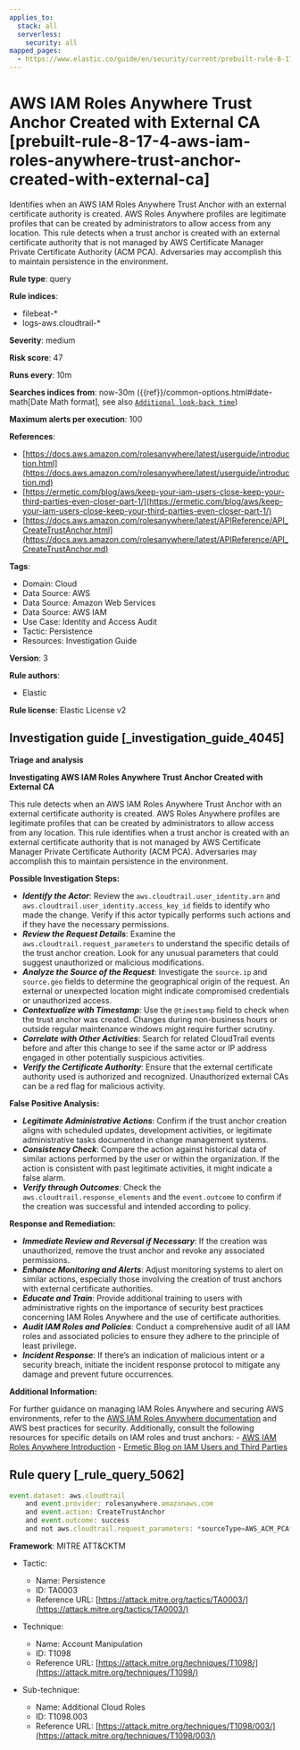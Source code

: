 ```yaml
---
applies_to:
  stack: all
  serverless:
    security: all
mapped_pages:
  - https://www.elastic.co/guide/en/security/current/prebuilt-rule-8-17-4-aws-iam-roles-anywhere-trust-anchor-created-with-external-ca.html
---
```


# AWS IAM Roles Anywhere Trust Anchor Created with External CA [prebuilt-rule-8-17-4-aws-iam-roles-anywhere-trust-anchor-created-with-external-ca]

Identifies when an AWS IAM Roles Anywhere Trust Anchor with an external certificate authority is created. AWS Roles Anywhere profiles are legitimate profiles that can be created by administrators to allow access from any location. This rule detects when a trust anchor is created with an external certificate authority that is not managed by AWS Certificate Manager Private Certificate Authority (ACM PCA). Adversaries may accomplish this to maintain persistence in the environment.

**Rule type**: query

**Rule indices**:

* filebeat-*
* logs-aws.cloudtrail-*

**Severity**: medium

**Risk score**: 47

**Runs every**: 10m

**Searches indices from**: now-30m ({{ref}}/common-options.html#date-math[Date Math format], see also [`Additional look-back time`](docs-content://solutions/security/detect-and-alert/create-detection-rule.md#rule-schedule))

**Maximum alerts per execution**: 100

**References**:

* [https://docs.aws.amazon.com/rolesanywhere/latest/userguide/introduction.html](https://docs.aws.amazon.com/rolesanywhere/latest/userguide/introduction.md)
* [https://ermetic.com/blog/aws/keep-your-iam-users-close-keep-your-third-parties-even-closer-part-1/](https://ermetic.com/blog/aws/keep-your-iam-users-close-keep-your-third-parties-even-closer-part-1/)
* [https://docs.aws.amazon.com/rolesanywhere/latest/APIReference/API_CreateTrustAnchor.html](https://docs.aws.amazon.com/rolesanywhere/latest/APIReference/API_CreateTrustAnchor.md)

**Tags**:

* Domain: Cloud
* Data Source: AWS
* Data Source: Amazon Web Services
* Data Source: AWS IAM
* Use Case: Identity and Access Audit
* Tactic: Persistence
* Resources: Investigation Guide

**Version**: 3

**Rule authors**:

* Elastic

**Rule license**: Elastic License v2

## Investigation guide [_investigation_guide_4045]

**Triage and analysis**

**Investigating AWS IAM Roles Anywhere Trust Anchor Created with External CA**

This rule detects when an AWS IAM Roles Anywhere Trust Anchor with an external certificate authority is created. AWS Roles Anywhere profiles are legitimate profiles that can be created by administrators to allow access from any location. This rule identifies when a trust anchor is created with an external certificate authority that is not managed by AWS Certificate Manager Private Certificate Authority (ACM PCA). Adversaries may accomplish this to maintain persistence in the environment.

**Possible Investigation Steps:**

* ***Identify the Actor***: Review the `aws.cloudtrail.user_identity.arn` and `aws.cloudtrail.user_identity.access_key_id` fields to identify who made the change. Verify if this actor typically performs such actions and if they have the necessary permissions.
* ***Review the Request Details***: Examine the `aws.cloudtrail.request_parameters` to understand the specific details of the trust anchor creation. Look for any unusual parameters that could suggest unauthorized or malicious modifications.
* ***Analyze the Source of the Request***: Investigate the `source.ip` and `source.geo` fields to determine the geographical origin of the request. An external or unexpected location might indicate compromised credentials or unauthorized access.
* ***Contextualize with Timestamp***: Use the `@timestamp` field to check when the trust anchor was created. Changes during non-business hours or outside regular maintenance windows might require further scrutiny.
* ***Correlate with Other Activities***: Search for related CloudTrail events before and after this change to see if the same actor or IP address engaged in other potentially suspicious activities.
* ***Verify the Certificate Authority***: Ensure that the external certificate authority used is authorized and recognized. Unauthorized external CAs can be a red flag for malicious activity.

**False Positive Analysis:**

* ***Legitimate Administrative Actions***: Confirm if the trust anchor creation aligns with scheduled updates, development activities, or legitimate administrative tasks documented in change management systems.
* ***Consistency Check***: Compare the action against historical data of similar actions performed by the user or within the organization. If the action is consistent with past legitimate activities, it might indicate a false alarm.
* ***Verify through Outcomes***: Check the `aws.cloudtrail.response_elements` and the `event.outcome` to confirm if the creation was successful and intended according to policy.

**Response and Remediation:**

* ***Immediate Review and Reversal if Necessary***: If the creation was unauthorized, remove the trust anchor and revoke any associated permissions.
* ***Enhance Monitoring and Alerts***: Adjust monitoring systems to alert on similar actions, especially those involving the creation of trust anchors with external certificate authorities.
* ***Educate and Train***: Provide additional training to users with administrative rights on the importance of security best practices concerning IAM Roles Anywhere and the use of certificate authorities.
* ***Audit IAM Roles and Policies***: Conduct a comprehensive audit of all IAM roles and associated policies to ensure they adhere to the principle of least privilege.
* ***Incident Response***: If there’s an indication of malicious intent or a security breach, initiate the incident response protocol to mitigate any damage and prevent future occurrences.

**Additional Information:**

For further guidance on managing IAM Roles Anywhere and securing AWS environments, refer to the [AWS IAM Roles Anywhere documentation](https://docs.aws.amazon.com/rolesanywhere/latest/userguide/introduction.md) and AWS best practices for security. Additionally, consult the following resources for specific details on IAM roles and trust anchors: - [AWS IAM Roles Anywhere Introduction](https://docs.aws.amazon.com/rolesanywhere/latest/userguide/introduction.md) - [Ermetic Blog on IAM Users and Third Parties](https://ermetic.com/blog/aws/keep-your-iam-users-close-keep-your-third-parties-even-closer-part-1/)


## Rule query [_rule_query_5062]

```js
event.dataset: aws.cloudtrail
    and event.provider: rolesanywhere.amazonaws.com
    and event.action: CreateTrustAnchor
    and event.outcome: success
    and not aws.cloudtrail.request_parameters: *sourceType=AWS_ACM_PCA*
```

**Framework**: MITRE ATT&CKTM

* Tactic:

    * Name: Persistence
    * ID: TA0003
    * Reference URL: [https://attack.mitre.org/tactics/TA0003/](https://attack.mitre.org/tactics/TA0003/)

* Technique:

    * Name: Account Manipulation
    * ID: T1098
    * Reference URL: [https://attack.mitre.org/techniques/T1098/](https://attack.mitre.org/techniques/T1098/)

* Sub-technique:

    * Name: Additional Cloud Roles
    * ID: T1098.003
    * Reference URL: [https://attack.mitre.org/techniques/T1098/003/](https://attack.mitre.org/techniques/T1098/003/)



